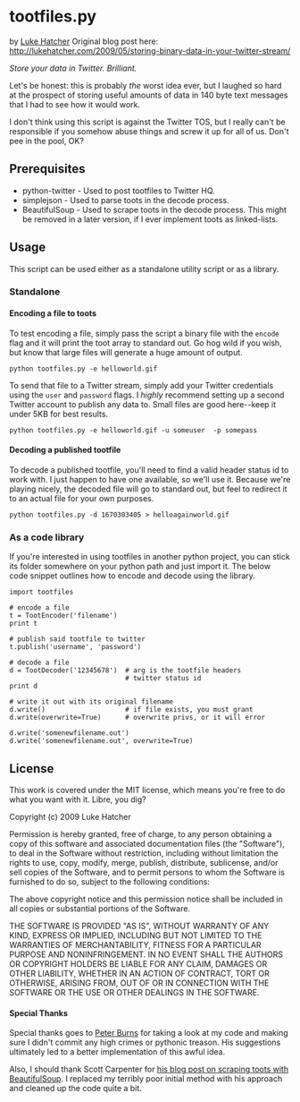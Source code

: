 # tootfiles.py
by [Luke Hatcher](http://lukehatcher.com)
Original blog post here: <http://lukehatcher.com/2009/05/storing-binary-data-in-your-twitter-stream/>

*Store your data in Twitter. Brilliant.*

Let's be honest: this is probably _the_ worst idea ever, but I laughed so hard
at the prospect of storing useful amounts of data in 140 byte text messages
that I had to see how it would work.

I don't think using this script is against the Twitter TOS, but I really can't be responsible if you somehow abuse things and screw it up for all of us. Don't pee in the pool, OK?

## Prerequisites

* python-twitter - Used to post tootfiles to Twitter HQ.
* simplejson - Used to parse toots in the decode process.
* BeautifulSoup - Used to scrape toots in the decode process. This might be removed in a later version, if I ever implement toots as linked-lists.

## Usage

This script can be used either as a standalone utility script or as a library.

### Standalone

#### Encoding a file to toots

To test encoding a file, simply pass the script a binary file with the `encode` flag and it will print the toot array to standard out. Go hog wild if you wish, but know that large files will generate a huge amount of output.

    python tootfiles.py -e helloworld.gif

To send that file to a Twitter stream, simply add your Twitter credentials using the `user` and `password` flags. I *highly* recommend setting up a second Twitter account to publish any data to. Small files are good here--keep it under 5KB for best results.

    python tootfiles.py -e helloworld.gif -u someuser  -p somepass

#### Decoding a published tootfile

To decode a published tootfile, you'll need to find a valid header status id to work with. I just happen to have one available, so we'll use it. Because we're playing nicely, the decoded file will go to standard out, but feel to redirect it to an actual file for your own purposes.

    python tootfiles.py -d 1670303405 > helloagainworld.gif
 
### As a code library

If you're interested in using tootfiles in another python project, you can stick its folder somewhere on your python path and just import it. The below code snippet outlines how to encode and decode using the library.

    import tootfiles
    
    # encode a file
    t = TootEncoder('filename')
    print t
    
    # publish said tootfile to twitter
    t.publish('username', 'password')
    
    # decode a file
    d = TootDecoder('12345678')  # arg is the tootfile headers
                                 # twitter status id
    print d
    
    # write it out with its original filename
    d.write()                    # if file exists, you must grant
    d.write(overwrite=True)      # overwrite privs, or it will error
    
    d.write('somenewfilename.out')
    d.write('somenewfilename.out', overwrite=True)


## License

This work is covered under the MIT license, which means you're free to do what you want with it. Libre, you dig?

Copyright (c) 2009 Luke Hatcher

Permission is hereby granted, free of charge, to any person obtaining a copy
of this software and associated documentation files (the "Software"), to deal
in the Software without restriction, including without limitation the rights
to use, copy, modify, merge, publish, distribute, sublicense, and/or sell
copies of the Software, and to permit persons to whom the Software is
furnished to do so, subject to the following conditions:

The above copyright notice and this permission notice shall be included in
all copies or substantial portions of the Software.

THE SOFTWARE IS PROVIDED "AS IS", WITHOUT WARRANTY OF ANY KIND, EXPRESS OR
IMPLIED, INCLUDING BUT NOT LIMITED TO THE WARRANTIES OF MERCHANTABILITY,
FITNESS FOR A PARTICULAR PURPOSE AND NONINFRINGEMENT. IN NO EVENT SHALL THE
AUTHORS OR COPYRIGHT HOLDERS BE LIABLE FOR ANY CLAIM, DAMAGES OR OTHER
LIABILITY, WHETHER IN AN ACTION OF CONTRACT, TORT OR OTHERWISE, ARISING FROM,
OUT OF OR IN CONNECTION WITH THE SOFTWARE OR THE USE OR OTHER DEALINGS IN
THE SOFTWARE.

#### Special Thanks
Special thanks goes to [Peter Burns](http://twitter.com/rictic) for taking a look at my code and making sure I didn't commit any high crimes or pythonic treason. His suggestions ultimately led to a better implementation of this awful idea.

Also, I should thank Scott Carpenter for [his blog post on scraping toots with BeautifulSoup](http://www.movingtofreedom.org/2009/03/18/python-script-for-backing-up-twitter-statuses/). I replaced my terribly poor initial method with his approach and cleaned up the code quite a bit.